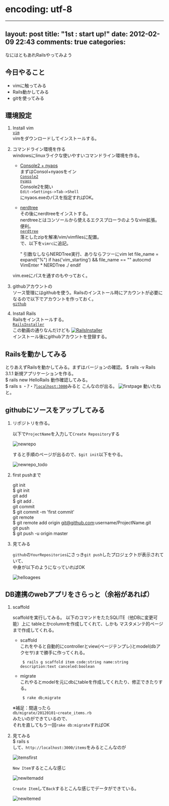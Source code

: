 # encoding: utf-8
---
layout: post
title: "1st : start up!"
date: 2012-02-09 22:43
comments: true
categories: 
---

なにはともあれRailsやってみよう  
  <!-- more -->
今日やること
-----
+ vimに触ってみる
+ Rails動かしてみる
+ gitを使ってみる

環境設定
-----
1. Install vim  
  [`vim`](http://www.kaoriya.net/software/vim "vimダウンロード")  
  vimをダウンロードしてインストールする。
2. コマンドライン環境を作る  
  windowsにlinuxライクな使いやすいコマンドライン環境を作る。  
    + [Console2 + nyaos](http://efcl.info/2011/0501/res2717/ "Console2 + nyaos")  
    まずはConsol+nyaosをイン  
    [`Console2`](http://sourceforge.net/projects/console/ "Console2")  
    [`nyaos`](http://www.nyaos.org/index.cgi?p=DOWNLOAD_2xx "nyaos")  
    Console2を開い  
      `Edit->Settings->Tab->Shell`  
    にnyaos.exeのパスを指定すればOK。  
    + [nerdtree](http://www.vim.org/scripts/script.php?script_id=1658 "nerdtree")  
    その後にnerdtreeをインストする。  
    nerdtreeとはコンソールから使えるエクスプローラのようなvim拡張。便利。  
    [`nerdtree`](http://www.vim.org/scripts/download_script.php?src_id=17123 "nerdtree download")  
    落としたzipを解凍/vim/vimfilesに配置。  
    で、以下を`vimrc`に追記。  

        " 引数なしならNERDTree実行、ありならフツーにvim
        let file_name = expand("%")
        if has('vim_starting') &&  file_name == ""
            autocmd VimEnter * NERDTree ./
        endif

    vim.exeにパスを通すのもやっておく。
    
3. githubアカウントの  
    ソース管理にはgithubを使う。Railsのインストール時にアカウントが必要に  
    なるので以下でアカウントを作っておく。  
    [`github`](https://github.com/ "github")  
  
4. Install Rails  
  Railsをインストールする。  
  [`RailsInstaller`](http://railsinstaller.org/ "RailsInstaller")  
  この動画の通りなんだけども
  [![RailsInstaller](http://railsinstaller.org/images/video-thumbnail.png)](http://vimeo.com/34078037)  
  インストール後にgithubアカウントを登録する。  

Railsを動かしてみる
-----
  とりあえずRailsを動かしてみる。まずはバージョンの確認。
    $ rails -v
    Rails 3.1.1
  新規アプリケーションを作る。  
    $ rails new HelloRails
  動作確認してみる。  
    $ rails s
・ｱ・ｱ[`localhost:3000`](http://localhost:3000)みると
  こんなのが出る。
  ![firstpage](/images/scshot1.png)
  動いたねと。

githubにソースをアップしてみる
-----
1.  リポジトリを作る。  

    以下で`ProjectName`を入力して`Create Repository`する

    ![newrepo](/images/newrepo.png)
    
    すると手順のページが出るので、`$git init`以下をやる。
    
    ![newrepo_todo](/images/newrepo_todo.png)

2. first pushまで  

    git init  
        $ git init  
    git add  
        $ git add .  
    git commit  
        $ git commit -m 'first commit'  
    git remote  
        $ git remote add origin git@github.com:username/ProjectName.git  
    git push  
        $ git push -u origin master  

3. 見てみる  

    `github`の`YourRepositories`にさっき`git push`したプロジェクトが表示されていて、  
    中身が以下のようになっていればOK  

    ![helloagees](/images/helloagees.png)

DB連携のwebアプリをさらっと（余裕があれば）
-----

1.  scaffold  

    scaffoldを実行してみる。
    以下のコマンドをたたSQLITE（他DBに変更可能）上に
    tableとかcolumnを作成してくれて、しかも
    マスタメンテ的ページまで作成してくれる。

    +  scaffold  
    これをやると自動的にcontrollerとview(ページテンプレ)とmodel(dbアクセサ)まで勝手に作ってくれる。  

            $ rails g scaffold item code:string name:string description:text canceled:boolean  
    
    +  migrate  
    これやるとmodelを元にdbにtableを作成してくれたり、修正できたりする。  

            $ rake db;migrate  

    ※補足：間違ったら  
    `db/migrate/20120101~create_items.rb`  
    みたいのができているので、  
    それを直してもう一回`rake db:migrate`すればOK

2.  見てみる  
        $ rails s  
    して、`http://localhost:3000/items`をみるとこんなのが   

    ![itemsfirst](/images/itemsfirst.png)  

    `New Item`するとこんな感じ  

    ![newitemadd](/images/newitemadd.png)  

    `Create Item`して`Back`するとこんな感じでデータができている。  

    ![newitemed](/images/newitemed.png)  



    
